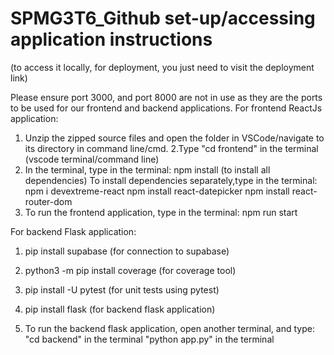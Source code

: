 # SPMG3T6_Github set-up/accessing application instructions 
(to access it locally, for deployment, you just need to visit the deployment link)

Please ensure port 3000, and port 8000 are not in use as they are the ports to be used for our frontend and backend applications.
For frontend ReactJs application:
1. Unzip the zipped source files and open the folder in VSCode/navigate to its directory in command line/cmd.
2.Type "cd frontend" in the terminal (vscode terminal/command line)
3. In the terminal, type in the terminal:
   npm install (to install all dependencies)
   To install dependencies separately,type in the terminal:
   npm i devextreme-react
   npm install react-datepicker
   npm install react-router-dom
4. To run the frontend application, type in the terminal:
   npm run start
   
For backend Flask application:

1. pip install supabase (for connection to supabase)
2. python3 -m pip install coverage (for coverage tool)
3. pip install -U pytest (for unit tests using pytest)
4. pip install flask (for backend flask application)

5. To run the backend flask application, open another terminal, and type:
   "cd backend" in the terminal
   "python app.py" in the terminal

